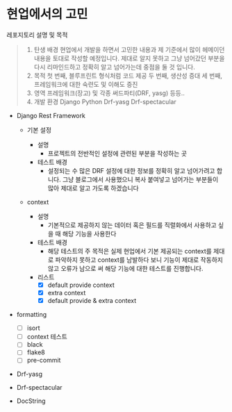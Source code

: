 현업에서의 고민
=============
레포지토리 설명 및 목적
> 1. 탄생 배경
 현업에서 개발을 하면서 고민한 내용과 제 기준에서 많이 헤메이던 내용을 토대로 작성할 예정입니다.
 제대로 알지 못하고 그냥 넘어갔던 부분을 다시 리마인드하고 정확히 알고 넘어가는데 중점을 둘 것 입니다. 
> 2. 목적
 첫 번째, 블루프린트 형식처럼 코드 제공
 두 번째, 생산성 증대
 세 번째, 프레임워크에 대한 숙련도 및 이해도 증진
> 3. 영역
 프레임워크(장고) 및 각종 써드파티(DRF, yasg) 등등..
> 4. 개발 환경
 Django
 Python
 Drf-yasg
 Drf-spectacular 

- Django Rest Framework
    - 기본 설정
      - 설명
        - 프로젝트의 전반적인 설정에 관련된 부분을 작성하는 곳
      - 테스트 배경
        - 설정되는 수 많은 DRF 설정에 대한 정보를 정확히 알고 넘어가려고 합니다. 그냥 블로그에서 사용했으니 복사 붙여넣고 넘어가는 부분들이 많아 제대로 알고 가도록 하겠습니다

    - context
      - 설명
        - 기본적으로 제공하지 않는 데이터 혹은 필드를 직렬화에서 사용하고 싶을 때 해당 기능을 사용한다
      - 테스트 배경
        - 해당 테스트의 주 목적은 실제 현업에서 기본 제공되는 context를 제대로 파악하지 못하고 context를 남발하다 보니 기능이 제대로 작동하지 않고 오류가 남으로 써 해당 기능에 대한 테스트를 진행합니다.
      - 리스트
        - [X] default provide context
        - [X] extra context
        - [X] default provide & extra context

- formatting
    - [ ] isort
    - [ ] context 테스트
    - [ ] black
    - [ ] flake8
    - [ ] pre-commit

- Drf-yasg

- Drf-spectacular

- DocString
